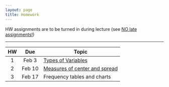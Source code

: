 ```yaml
---
layout: page
title: Homework
---
```


HW assignments are to be turned in during lecture (see <a href="syllabus#hw-policy">NO late assignments!</a>)
<hr>

<table>
  <thead>
    <tr>
      <th>HW</th>
      <th>Due</th>
      <th>Topic</th>
    </tr>
  </thead>
  <tbody>
    <tr>
      <td align="center">1</td>
      <td align="center">Feb 3</td>
      <td><a href="math13-hw01-questions.pdf">Types of Variables</a></td>
    </tr>
    <tr>
      <td align="center">2</td>
      <td align="center">Feb 10</td>
      <td><a href="math13-hw02-questions.pdf">Measures of center and spread</a></td>
    </tr>
    <tr>
      <td align="center">3</td>
      <td align="center">Feb 17</td>
      <td>Frequency tables and charts</td>
    </tr>
  </tbody>
 </table>
